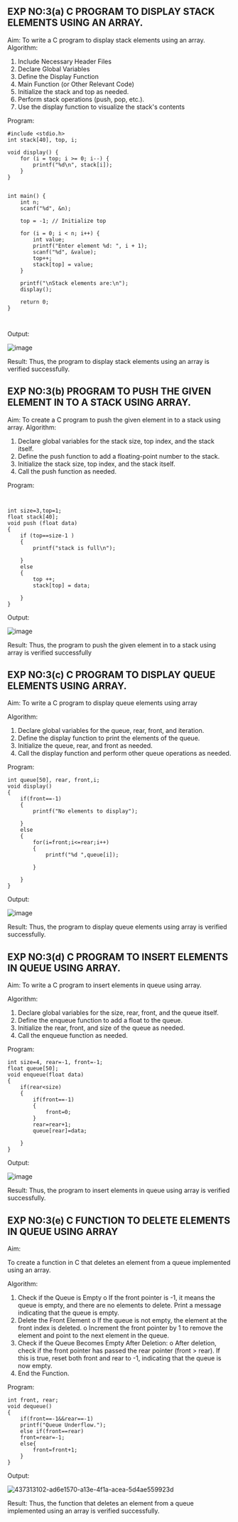 ## EXP NO:3(a) C PROGRAM TO DISPLAY STACK ELEMENTS USING AN ARRAY.

Aim:
To write a C program to display stack elements using an array.
Algorithm:
1.	Include Necessary Header Files
2.	Declare Global Variables
3.	Define the Display Function
4.	Main Function (or Other Relevant Code)
5.	Initialize the stack and top as needed.
6.	Perform stack operations (push, pop, etc.).
7.	Use the display function to visualize the stack's contents
 
Program:

```
#include <stdio.h>
int stack[40], top, i;

void display() {
    for (i = top; i >= 0; i--) {
        printf("%d\n", stack[i]);
    }
}


int main() {
    int n;
    scanf("%d", &n);

    top = -1; // Initialize top

    for (i = 0; i < n; i++) {
        int value;
        printf("Enter element %d: ", i + 1);
        scanf("%d", &value);
        top++;
        stack[top] = value;
    }

    printf("\nStack elements are:\n");
    display();

    return 0;
}



```

Output:

![image](https://github.com/user-attachments/assets/097b10f2-1a4a-4906-b865-17059660b8cf)





Result:
Thus, the program to display stack elements using an array is verified successfully.
 

## EXP NO:3(b)  PROGRAM TO PUSH THE GIVEN ELEMENT IN TO A STACK USING ARRAY.
Aim:
To create a C program to push the given element in to a stack using array.
Algorithm:
1.	Declare global variables for the stack size, top index, and the stack itself.
2.	Define the push function to add a floating-point number to the stack.
3.	Initialize the stack size, top index, and the stack itself.
4.	Call the push function as needed.
 
Program:

```


int size=3,top=1;
float stack[40];
void push (float data)
{
    if (top==size-1 )
    {
        printf("stack is full\n");
        
    }
    else
    {
        top ++;
        stack[top] = data;
        
    }
}

```

Output:

![image](https://github.com/user-attachments/assets/267834a1-f8ec-4a31-bdcf-2dfbccf97c88)





Result:
Thus, the program to push the given element in to a stack using array is verified successfully


 
## EXP NO:3(c) C PROGRAM TO DISPLAY QUEUE ELEMENTS USING ARRAY.
Aim:
To write a C program to display queue elements using array

Algorithm:
1.	Declare global variables for the queue, rear, front, and iteration.
2.	Define the display function to print the elements of the queue.
3.	Initialize the queue, rear, and front as needed.
4.	Call the display function and perform other queue operations as needed.
 
Program:

```
int queue[50], rear, front,i;
void display()
{
    if(front==-1)
    {
        printf("No elements to display");
        
    }
    else
    {
        for(i=front;i<=rear;i++)
        {
            printf("%d ",queue[i]);
            
        }
        
    }
}
```

Output:

![image](https://github.com/user-attachments/assets/5e3d11cd-f4f8-4e83-afff-85d24f32b309)



Result:
Thus, the program to display queue elements using array is verified successfully.


 
## EXP NO:3(d) C PROGRAM TO INSERT ELEMENTS IN QUEUE USING ARRAY.
Aim:
To write a C program to insert elements in queue using array.

Algorithm:
1.	Declare global variables for the size, rear, front, and the queue itself.
2.	Define the enqueue function to add a float to the queue.
3.	Initialize the rear, front, and size of the queue as needed.
4.	Call the enqueue function as needed.

Program:

```
int size=4, rear=-1, front=-1; 
float queue[50];
void enqueue(float data)
{
    if(rear<size)
    {
        if(front==-1)
        {
            front=0;
        }
        rear=rear+1;
        queue[rear]=data;
        
    }
}
```

Output:

![image](https://github.com/user-attachments/assets/e3b2d29a-c43a-4453-afd7-248efd0505af)


Result:
Thus, the program to insert elements in queue using array is verified successfully.



 
## EXP NO:3(e) C FUNCTION TO DELETE ELEMENTS IN QUEUE USING ARRAY



Aim:

To create a function in C that deletes an element from a queue implemented using an array.

Algorithm:

1.	Check if the Queue is Empty
o	If the front pointer is -1, it means the queue is empty, and there are no elements to delete. Print a message indicating that the queue is empty.
2.	Delete the Front Element
o	If the queue is not empty, the element at the front index is deleted.
o	Increment the front pointer by 1 to remove the element and point to the next element in the queue.
3.	Check if the Queue Becomes Empty After Deletion:
o	After deletion, check if the front pointer has passed the rear pointer (front > rear). If this is true, reset both front and rear to -1, indicating that the queue is now empty.
4.	End the Function.



Program:

```
int front, rear;
void dequeue()
{
    if(front==-1&&rear==-1)
    printf("Queue Underflow.");
    else if(front==rear)
    front=rear=-1;
    else{
        front=front+1;
    }
}
```

Output:

![437313102-ad6e1570-a13e-4f1a-acea-5d4ae559923d](https://github.com/user-attachments/assets/fc29c165-a15d-4298-a08b-b51bad81e5ce)



Result:
Thus, the function that deletes an element from a queue implemented using an array is verified successfully.
